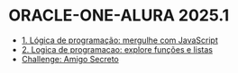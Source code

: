 # ORACLE-ONE-ALURA 2025.1

<ul>
    <li><a href="https://github.com/venelouis/ORACLE-ONE-ALURA/tree/main/1.%20Logica%20de%20programacao%20mergulhe%20com%20JavaScript">1. Lógica de programação: mergulhe com JavaScript</a></li>
    <li><a href="https://github.com/venelouis/ORACLE-ONE-ALURA/tree/main/2.%20L%C3%B3gica%20de%20programa%C3%A7%C3%A3o%20explore%20fun%C3%A7%C3%B5es%20e%20listas">2. Logica de programacao: explore funções e listas</a></li>
    <li><a href="https://github.com/venelouis/ORACLE-ONE-ALURA/tree/main/3.%20Challenge%20Amigo%20Secreto">Challenge: Amigo Secreto</a></li>
</ul>